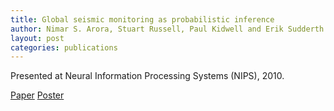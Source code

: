 ```yaml
---
title: Global seismic monitoring as probabilistic inference
author: Nimar S. Arora, Stuart Russell, Paul Kidwell and Erik Sudderth.
layout: post
categories: publications
---
```


Presented at Neural Information Processing Systems (NIPS), 2010.

[Paper](Arora_NIPS_10.pdf) [Poster](Arora_NIPS_Poster_10.pdf)
